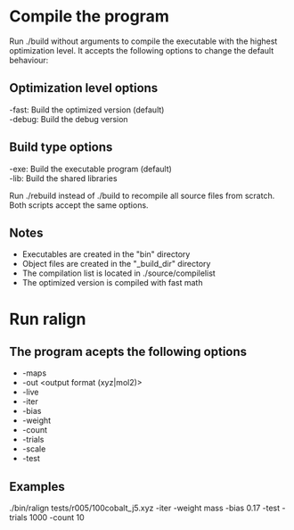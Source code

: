 Compile the program
===================

Run ./build without arguments to compile the executable with the highest
optimization level. It accepts the following options to change the default
behaviour:

Optimization level options
--------------------------

-fast: Build the optimized version (default)  
-debug: Build the debug version  
  
Build type options
------------------

-exe: Build the executable program (default)  
-lib: Build the shared libraries  

Run ./rebuild instead of ./build to recompile all source files from scratch.
Both scripts accept the same options.

Notes
-----

* Executables are created in the "bin" directory
* Object files are created in the "_build_dir" directory
* The compilation list is located in ./source/compilelist
* The optimized version is compiled with fast math

Run ralign
==========

The program acepts the following options
----------------------------------------

* -maps <recorded maps>
* -out <output format (xyz|mol2)>
* -live
* -iter
* -bias <bias tolerance>
* -weight <weighting property>
* -count <maximum count>
* -trials <maimum trials>
* -scale <bias scale>
* -test

Examples
--------

./bin/ralign tests/r005/100cobalt_j5.xyz -iter -weight mass -bias 0.17 -test -trials 1000 -count 10

